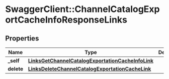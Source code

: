 # SwaggerClient::ChannelCatalogExportCacheInfoResponseLinks

## Properties
Name | Type | Description | Notes
------------ | ------------- | ------------- | -------------
**_self** | [**LinksGetChannelCatalogExportationCacheInfoLink**](LinksGetChannelCatalogExportationCacheInfoLink.md) |  | 
**delete** | [**LinksDeleteChannelCatalogExportationCacheLink**](LinksDeleteChannelCatalogExportationCacheLink.md) |  | [optional] 


